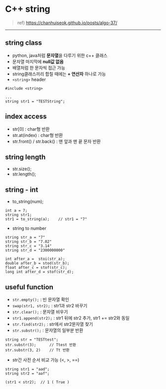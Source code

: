 # C++ string
> ref) https://chanhuiseok.github.io/posts/algo-37/

---

## string class
-   python, java처럼 **문자열**을 다루기 위한 c++ 클래스
-   문자열 마지막에 **null값 없음**
-   배열처럼 한 문자씩 접근 가능
-   string클래스끼리 합칠 때에는 **+ 연산자** 하나로 가능
-   `<string>` header
```
#include <string>

...
string str1 = "TESTString";
```

## index access
-   str[0] : char형 반환
-   str.at(index) : char형 반환
-   str.front() / str.back() : 맨 앞과 맨 끝 문자 반환

## string length
-   str.size();
-   str.length();

## string - int
-   to_string(num);
```
int a = 7;
string str1;
str1 = to_string(a);    // str1 = "7"
```
-   string to number
```
string str_a = "7"
string str_b = "7.02"
string str_c = "3.14"
string str_d = "2300000000"

int after_a =  stoi(str_a);
double after_b = stod(str_b);
float after_c = stof(str_c);
long int after_d = stof(str_d);
```

## useful function
-   `str.empty();`
:   빈 문자열 확인
-   `swap(str1, str2);`
:   str1과 str2 바꾸기
-   `str.clear();`
:   문자열 비우기
-   `str1.append(str2);`
:   str1 뒤에 str2 추가, str1 += str2와 동일
-   `str.find(str2);`
:   str에서 str2문자열 찾기
-   `str.substr();`
:   문자열의 일부분 반환
```
string str = "TESTtest";
str.substr(3);      // Ttest 반환
str.substr(3, 2)    // Tt 반환
```
-   str간 사전 순서 비교 가능 (<, >, ==)
```
string str1 = "aad";
string str2 = "aaf";

(str1 < str2);  // 1 ( True )
```